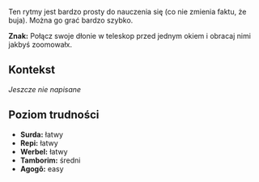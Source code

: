Ten rytmy jest bardzo prosty do nauczenia się (co nie zmienia faktu, że buja).
Można go grać bardzo szybko.

**Znak:** Połącz swoje dłonie w teleskop przed jednym okiem i obracaj nimi
jakbyś zoomowałx.

## Kontekst

*Jeszcze nie napisane*

## Poziom trudności

* **Surda:** łatwy
* **Repi:** łatwy
* **Werbel:** łatwy
* **Tamborim:** średni
* **Agogô:** easy
